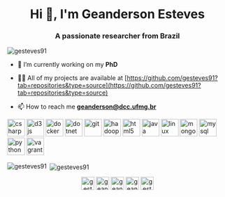 <h1 align="center">Hi 👋, I'm Geanderson Esteves</h1>
<h3 align="center">A passionate researcher from Brazil</h3>

<p align="left"> <img src="https://komarev.com/ghpvc/?username=gesteves91" alt="gesteves91" /> </p>

- 🔭 I’m currently working on my **PhD**

- 👨‍💻 All of my projects are available at [https://github.com/gesteves91?tab=repositories&type=source](https://github.com/gesteves91?tab=repositories&type=source)

- 📫 How to reach me **geanderson@dcc.ufmg.br**

<p align="left"><img src="https://devicons.github.io/devicon/devicon.git/icons/csharp/csharp-original.svg" alt="csharp" width="40" height="40"/> <img src="https://devicons.github.io/devicon/devicon.git/icons/d3js/d3js-original.svg" alt="d3js" width="40" height="40"/> <img src="https://devicons.github.io/devicon/devicon.git/icons/docker/docker-original-wordmark.svg" alt="docker" width="40" height="40"/> <img src="https://devicons.github.io/devicon/devicon.git/icons/dot-net/dot-net-original-wordmark.svg" alt="dotnet" width="40" height="40"/> <img src="https://www.vectorlogo.zone/logos/git-scm/git-scm-icon.svg" alt="git" width="40" height="40"/> <img src="https://www.vectorlogo.zone/logos/apache_hadoop/apache_hadoop-icon.svg" alt="hadoop" width="40" height="40"/> <img src="https://devicons.github.io/devicon/devicon.git/icons/html5/html5-original-wordmark.svg" alt="html5" width="40" height="40"/> <img src="https://devicons.github.io/devicon/devicon.git/icons/java/java-original-wordmark.svg" alt="java" width="40" height="40"/> <img src="https://devicons.github.io/devicon/devicon.git/icons/linux/linux-original.svg" alt="linux" width="40" height="40"/> <img src="https://devicons.github.io/devicon/devicon.git/icons/mongodb/mongodb-original-wordmark.svg" alt="mongodb" width="40" height="40"/> <img src="https://devicons.github.io/devicon/devicon.git/icons/mysql/mysql-original-wordmark.svg" alt="mysql" width="40" height="40"/> <img src="https://devicons.github.io/devicon/devicon.git/icons/python/python-original.svg" alt="python" width="40" height="40"/> <img src="https://www.vectorlogo.zone/logos/vagrantup/vagrantup-icon.svg" alt="vagrant" width="40" height="40"/></p><p><img align="left" src="https://github-readme-stats.vercel.app/api/top-langs/?username=gesteves91&layout=compact&hide=html" alt="gesteves91" /></p>

<p>&nbsp;<img align="center" src="https://github-readme-stats.vercel.app/api?username=gesteves91&show_icons=true" alt="gesteves91" /></p>

<p align="center">
<a href="https://twitter.com/gesteves91" target="blank"><img align="center" src="https://cdn.jsdelivr.net/npm/simple-icons@3.0.1/icons/twitter.svg" alt="gesteves91" height="30" width="30" /></a>
<a href="https://linkedin.com/in/geandersonesteves" target="blank"><img align="center" src="https://cdn.jsdelivr.net/npm/simple-icons@3.0.1/icons/linkedin.svg" alt="geandersonesteves" height="30" width="30" /></a>
<a href="https://stackoverflow.com/users/4224495/geanderson-esteves" target="blank"><img align="center" src="https://cdn.jsdelivr.net/npm/simple-icons@3.0.1/icons/stackoverflow.svg" alt="geanderson-esteves" height="30" width="30" /></a>
<a href="https://fb.com/geanderson.esteves" target="blank"><img align="center" src="https://cdn.jsdelivr.net/npm/simple-icons@3.0.1/icons/facebook.svg" alt="geanderson.esteves" height="30" width="30" /></a>
<a href="https://instagram.com/gesteves91" target="blank"><img align="center" src="https://cdn.jsdelivr.net/npm/simple-icons@3.0.1/icons/instagram.svg" alt="gesteves91" height="30" width="30" /></a>
</p>